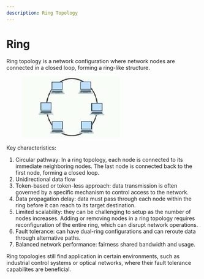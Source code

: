 ```yaml
---
description: Ring Topology
---
```


# Ring

Ring topology is a network configuration where network nodes are connected in a closed loop, forming a ring-like structure.





<div align="left">

<figure><img src="../../../.gitbook/assets/image (4).png" alt=""><figcaption></figcaption></figure>

</div>

Key characteristics:

1. Circular pathway: In a ring topology, each node is connected to its immediate neighboring nodes. The last node is connected back to the first node, forming a closed loop.
2. Unidirectional data flow
3. Token-based or token-less approach: data transmission is often governed by a specific mechanism to control access to the network.
4. Data propagation delay: data must pass through each node within the ring before it can reach to its target destination.
5. Limited scalability: they can be challenging to setup as the number of nodes increases. Adding or removing nodes in a ring topology requires reconfiguration of the entire ring, which can disrupt network operations.
6. Fault tolerance: can have dual-ring configurations and can reroute data through alternative paths.
7. Balanced network performance: fairness shared bandwidth and usage.

Ring topologies still find application in certain environments, such as industrial control systems or optical networks, where their fault tolerance capabilites are beneficial.&#x20;
